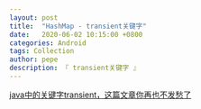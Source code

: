 ```yaml
---
layout: post
title:  "HashMap - transient关键字"
date:   2020-06-02 10:15:00 +0800
categories: Android
tags: Collection
author: pepe
description: 『 transient关键字 』
---
```







[java中的关键字transient，这篇文章你再也不发愁了](https://baijiahao.baidu.com/s?id=1636557218432721275&wfr=spider&for=pc)














